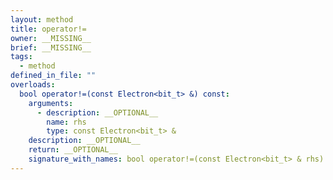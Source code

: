 ```yaml
---
layout: method
title: operator!=
owner: __MISSING__
brief: __MISSING__
tags:
  - method
defined_in_file: ""
overloads:
  bool operator!=(const Electron<bit_t> &) const:
    arguments:
      - description: __OPTIONAL__
        name: rhs
        type: const Electron<bit_t> &
    description: __OPTIONAL__
    return: __OPTIONAL__
    signature_with_names: bool operator!=(const Electron<bit_t> & rhs) const
---
```

